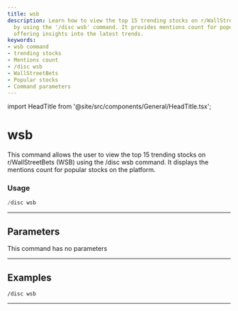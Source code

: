 ```yaml
---
title: wsb
description: Learn how to view the top 15 trending stocks on r/WallStreetBets (WSB)
  by using the '/disc wsb' command. It provides mentions count for popular stocks,
  offering insights into the latest trends.
keywords:
- wsb command
- trending stocks
- Mentions count
- /disc wsb
- WallStreetBets
- Popular stocks
- Command parameters
---
```


import HeadTitle from '@site/src/components/General/HeadTitle.tsx';

<HeadTitle title="wsb - Discovery - Discord - Reference | OpenBB Bot Docs" />

# wsb

This command allows the user to view the top 15 trending stocks on r/WallStreetBets (WSB) using the /disc wsb command. It displays the mentions count for popular stocks on the platform.

### Usage

```python wordwrap
/disc wsb
```

---

## Parameters

This command has no parameters



---

## Examples

```
/disc wsb
```
---
